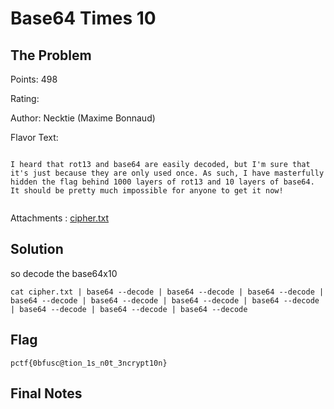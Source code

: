 # Base64 Times 10

## The Problem

Points: 498

Rating: 

Author: Necktie (Maxime Bonnaud)

Flavor Text:
```

I heard that rot13 and base64 are easily decoded, but I'm sure that it's just because they are only used once. As such, I have masterfully hidden the flag behind 1000 layers of rot13 and 10 layers of base64. It should be pretty much impossible for anyone to get it now!


```

Attachments : [cipher.txt](cipher.txt)

## Solution

so decode the base64x10

```
cat cipher.txt | base64 --decode | base64 --decode | base64 --decode | base64 --decode | base64 --decode | base64 --decode | base64 --decode | base64 --decode | base64 --decode | base64 --decode
```


## Flag
```
pctf{0bfusc@tion_1s_n0t_3ncrypt10n}
```

## Final Notes
